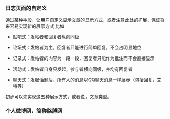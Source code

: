 ### 日志页面的自定义
通过某种手段，让用户自定义显示文章的显示方式，或者注意此处的扩展，保证将来容易实现新的展示方式
比如
- 贴吧式：发帖者和回复者纵向同级

- 论坛式：发帖者为主，回复者只能进行简单回复，不会占明显地位

- 记录式：发帖者的内容为一段一段，回复者只能作为批注而不会直接显示

- 活动式：发帖者自身只发起，参与者横向同级，并均有回复者

- 聊天式：发起话题后，所有人的消息以QQ聊天消息一样展示（包括回复，艾特等）

初步可以先实现这五种展示方式，或者说，文章类型。

### 个人微博网，简称胳膊网